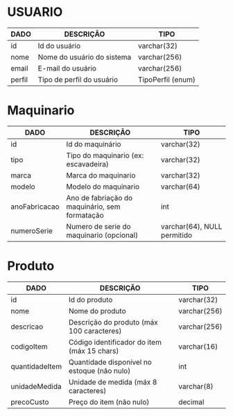 # USUARIO

| DADO   | DESCRIÇÃO                  | TIPO              |
| ------ | -------------------------- | ----------------- |
| id     | Id do usuário | varchar(32)      |
| nome   | Nome do usuário do sistema | varchar(256)      |
| email  | E-mail do usuário          | varchar(256)      |
| perfil | Tipo de perfil do usuário  | TipoPerfil (enum) |

# Maquinario

|DADO|DESCRIÇÃO|TIPO|
|-------|-------|-------|
|id|Id do maquinário| varchar(32)|
|tipo|Tipo do maquinario (ex: escavadeira)| varchar(32)|
|marca|Marca do maquinario|varchar(32)|
|modelo|Modelo do maquinario|varchar(64)|
|anoFabricacao|Ano de fabriação do maquinário, sem formatação|int|
|numeroSerie|Numero de serie do maquinario (opcional)|varchar(64), NULL permitido|

# Produto

| DADO           | DESCRIÇÃO                                   | TIPO         |
| -------------- | ------------------------------------------- | ------------ |
| id             | Id do produto | varchar(32) |
| nome           | Nome do produto                             | varchar(256) |
| descricao      | Descrição do produto (máx 100 caracteres)   | varchar(256) |
| codigoItem     | Código identificador do item (máx 15 chars) | varchar(16)  |
| quantidadeItem | Quantidade disponível no estoque (não nulo) | int          |
| unidadeMedida  | Unidade de medida (máx 8 caracteres)        | varchar(8)   |
| precoCusto     | Preço do item (não nulo)                    | decimal      |
